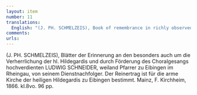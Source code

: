 ```yaml
---
layout: item
number: 11
translations:
  English: "(J. PH. SCHMELZEIS), Book of remembrance in richly observed honour of Ludwig Schneider, parish priest in Eibingen in the Rheingau, by his successor. [The former priest Ludwig Schneider] is particularly remembered because of his glorification of St. Hildegard and his promotion of plainchant. The profit is meant for the poor church of St. Hildegard in Eibingen. Mainz, F. Kirchheim, 1866, kl. 8vo. 96pp. [Trans. J. Bock]"
comments:
urls:
---
```


(J. PH. SCHMELZEIS), Bl&auml;tter der Erinnerung an den besonders auch um die Verherrlichung der hl. Hildegardis und durch F&ouml;rderung des Choralgesangs hochverdienten LUDWIG SCHNEIDER, weiland Pfarrer zu Eibingen im Rheingau, von seinem Dienstnachfolger. Der Reinertrag ist f&uuml;r die arme Kirche der heiligen Hildegardis zu Eibingen bestimmt. Mainz, F. Kirchheim, 1866. kl.8vo. 96 pp.

